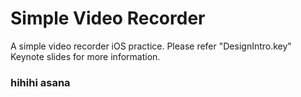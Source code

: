 # Simple Video Recorder

A simple video recorder iOS practice.
Please refer "DesignIntro.key" Keynote slides for more information.

### hihihi asana

